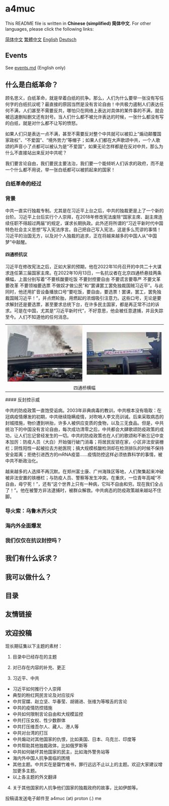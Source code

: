 # a4muc

This README file is written in **Chinese (simplified) 简体中文**. For other languages, please click the following links:

<a href="https://github.com/2f183a4e64493af3f377f745eda50236/a4muc/blob/main/README.md">简体中文</a>	<a href="https://github.com/2f183a4e64493af3f377f745eda50236/a4muc/blob/main/README_OTHER_LANGUAGES/README_zh_TW.md">繁體中文</a>	<a href="https://github.com/2f183a4e64493af3f377f745eda50236/a4muc/blob/main/README_OTHER_LANGUAGES/README_en_US.md">English</a>	<a href="https://github.com/2f183a4e64493af3f377f745eda50236/a4muc/blob/main/README_OTHER_LANGUAGES/README_de_DE.md">Deutsch</a>

## Events

See <a href="https://github.com/2f183a4e64493af3f377f745eda50236/a4muc/blob/main/events.md">events.md</a> (English only)

## 什么是白纸革命？

顾名思义，白纸革命，就是举着白纸的抗争。那么，人们为什么要举一张没有写任何字的白纸抗议呢？最直接的原因当然是没有言论自由！中共极力遏制人们表达任何不满，人们甚至不需要反共，哪怕只在网络上表达对具体的某件事的不满，就会被迅速删帖删文还有封号。当人们什么都不被允许表达的时候，一张什么都没有写的白纸，就是对什么都不让写的愤怒。

如果人们只是表达一点不满，甚至不需要反对整个中共就可以被扣上“煽动颠覆国家政权”、“不爱国”、“境外势力”等帽子；如果人们都在大声歌颂中共，一个人歌颂的声音小了点都可以被认为是“不爱国”，如果无论怎样都是在反对中共，那么为什么不直接站出来反对中共呢？

我们要言论自由，我们要民主要法治，我们要一个能倾听人们诉求的政府，而不是一个什么都不用说，举一张白纸都可以被抓起来的国家！

### 白纸革命的经过

### 背景

中共一直实行独裁专制。尤其是在习近平上台之后，中共的独裁更是上了一个新的台阶。习近平上台后实行个人崇拜，在2018年修改宪法废除“国家主席、副主席连续任职不得超过两届”的规定，谋求长期执政。此外还将所谓的“习近平新时代中国特色社会主义思想”写入宪法序言。自己把自己写入宪法，这是多么荒谬的事情！习近平的治国无方，以及对个人独裁的追求，正在将越来越多的中国人从“中国梦”中敲醒。

#### 四通桥抗议

习近平在修改宪法之后，正如大家的预期，他在2022年10月召开的中共二十大谋求连任第三届国家主席。在2022年10月13日，一名抗议者在北京四通桥悬挂两条横幅，上面分别写着“不要核酸要吃饭 不要封控要自由 不要谎言要尊严 不要文革要改革 不要领袖要选票 不做奴才做公民”和“罢课罢工罢免独裁国贼习近平”。与此同时，他还用扩音设备播放口号“要吃饭，要自由，要选票！罢课，罢工，罢免独裁国贼习近平！”，并点燃轮胎，用燃起的浓烟吸引注意力。这些口号，无论是要求解封还是要选票，甚至要求总统下台，在许多民主国家，都是再正常不过的诉求。可是在中国，尤其是“习近平新时代”，不好意思，他会被任意逮捕，并且失踪至今。人们不知道他的任何消息。

<table>
  <tr>
    <td width="50%"><img src="README_OTHER_LANGUAGES/img/sitongqiao1.png"></img></td><td><img src="README_OTHER_LANGUAGES/img/sitongqiao2.jpg"></img></td>
  </tr>
	<tr>
    <td colspan="2" align="center">四通桥横幅</td>
	</tr>
</table>
#### 反封控示威

中共的防疫政策一直饱受诟病。2003年非典病毒的教训，中共根本没有吸取：在冠病疫情爆发的初期，中共继续隐瞒疫情，对吹哨人李文亮训诫。后来采取病态的封城措施，物价遭到哄抬，许多人被供应变质的食物，以及三无食品。但是，中共统治下的中国没有言论自由，每次成功清零之后，中共都会大肆歌颂防疫政策的成功，让人们忘记曾经发生的一切。中共的防疫政策也在人们的歌颂和不断忘记中变本加厉：防疫人员（大白）开始强行破门消毒；将居民反锁在家，小区非法安装栅栏；阴性阳性一起被拉去方舱医院；搞大规模核酸检测却在检测排队的时候不保持安全距离；拒绝引进西方的mRNA疫苗……疫情防控这样必须依靠科学的事情，被中共不断政治化。

越来越多的人选择不再沉默。在郑州富士康、广州海珠区等地，人们聚集起来冲破被非法安置的铁栅栏；与防疫人员、警察等发生冲突。在重庆，一位青年高喊“不自由，毋宁死！”，还有“这个世界上只有一种病，它叫不自由和穷。现在我们全占了！”。他在被警方非法逮捕时，被群众解救。中共病态的防疫政策越来越站不住脚。

### 导火索：乌鲁木齐火灾

### 海内外全面爆发

### 我们仅仅在抗议封控吗？

## 我们有什么诉求？

## 我可以做什么？

## 目录

## 友情链接

## 欢迎投稿

现长期征集以下主题的素材：

1. 目录中已经存在的主题
2. 对已存在内容的补充、更正

3. 习近平、中共

- 习近平如何推行个人崇拜
- 典型的粉红网民言论及对应驳斥
- 中共官媒、赵立坚、华春莹、胡锡进、张维为等喉舌的言论
- 中共的疫情防控措施
- 中共如何限制言论自由和大规模监控
- 中共打压女权、性少数群体
- 中共打压维吾尔人、藏人、港人等
- 中共对台湾的打压
- 中共煽动对其他国家的仇恨，比如美国、日本、乌克兰、印度等
- 中共帮助其他独裁政体，比如俄罗斯等
- 中共如何破坏其他国家的民主，比如海外警务站等
- 海内外中国人抗争面临的困境
- 其他主题。中共实在是罄竹难书，罪行远远不止以上的主题。欢迎大家建议增加更多主题。
- 以上各主题的外文翻译

4. 关于其他国家的人抗争他们国家的独裁政府的故事，比如伊朗等。

投稿请发送电子邮件至 a4muc (at) proton (.) me

